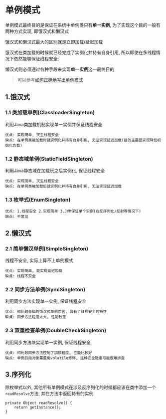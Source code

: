 # 单例模式
单例模式最终目的是保证在系统中单例类只有**单一实例**, 为了实现这个目的一般有两种方式实现, 即饿汉式和懒汉式 

饿汉式和懒汉式最大的区别就是立即加载/延迟加载 

饿汉式在类加载的时候就已经完成了实例化并持有自身引用, 所以即使在多线程情况下依然能够保证线程安全; 

懒汉式则必须通过各种手段来实现**单一实例**这一最终目的

> 可以参考[如何正确地写出单例模式](http://wuchong.me/blog/2014/08/28/how-to-correctly-write-singleton-pattern/)

## 1.饿汉式
### 1.1 类加载单例(ClassloaderSingleton)
利用Java类加载机制实现单一实例并保证线程安全
```
优点: 实现简单, 天生线程安全
缺点: 在单例类被加载时就实例化并持有自身引用, 无法实现延迟加载(目的主要是实现降低初始化负载)
```
### 1.2 静态域单例(StaticFieldSingleton)
利用Java静态域在加载玩之后实例化, 保证线程安全
```
优点: 实现简单, 天生线程安全
缺点: 在单例类被加载后就实例化并持有自身引用, 无法实现延迟加载
```
### 1.3 枚举式(EnumSingleton)
```
优点: 1.线程安全 2.实现简单 3.JVM保证单个实例(在反序列化/反射等情况下)
缺点: 不常见
```

## 2.懒汉式
### 2.1 简单懒汉单例(SimpleSingleton)
线程不安全, 实际上算不上单例模式
```
优点: 实现简单, 能实现延迟加载
缺点: 线程不安全
```
### 2.2 同步方法单例(SyncSingleton)
利用同步方法实现单一实例, 保证线程安全
```
优点: 相比较基础的饿汉式单例而言, 具有了线程安全的特性
缺点: 同步方法粒度太大, 性能较差
```

### 2.3 双重检查单例(DoubleCheckSingleton)
利用同步方法块实现单一实例, 保证线程安全
```
优点: 相比较同步方法控制了加锁粒度, 性能比较好
缺点: 单例引用对象需要用volatile修饰, 这种安全隐患可能很难排查
```

## 3.序列化
除枚举式以外, 其他所有单例模式在涉及反序列化的时候都应该在类中添加一个`readResolve`方法, 并在方法中返回持有的实例
```
private Object readResolve() {     
    return getInstance();     
}  
```